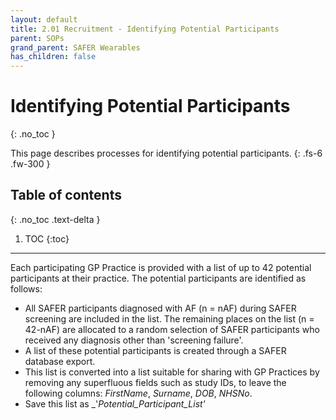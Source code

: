 ```yaml
---
layout: default
title: 2.01 Recruitment - Identifying Potential Participants
parent: SOPs
grand_parent: SAFER Wearables
has_children: false
---
```


# Identifying Potential Participants
{: .no_toc }

This page describes processes for identifying potential participants.
{: .fs-6 .fw-300 }

## Table of contents
{: .no_toc .text-delta }

1. TOC
{:toc}

---

Each participating GP Practice is provided with a list of up to 42 potential participants at their practice. The potential participants are identified as follows:
- All SAFER participants diagnosed with AF (n = nAF) during SAFER screening are included in the list. The remaining places on the list (n = 42-nAF) are allocated to a random selection of SAFER participants who received any diagnosis other than 'screening failure'.
- A list of these potential participants is created through a SAFER database export.
- This list is converted into a list suitable for sharing with GP Practices by removing any superfluous fields such as study IDs, to leave the following columns: _FirstName_, _Surname_, _DOB_, _NHSNo_.
- Save this list as _'<GP Practice>_Potential_Participant_List'_